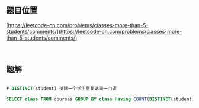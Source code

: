 ## 题目位置

[https://leetcode-cn.com/problems/classes-more-than-5-students/comments/](https://leetcode-cn.com/problems/classes-more-than-5-students/comments/)

<br/>

## 题解


```sql

# DISTINCT(student) 排除一个学生重复选同一门课

SELECT class FROM courses GROUP BY class Having COUNT(DISTINCT(student)) > 4

```